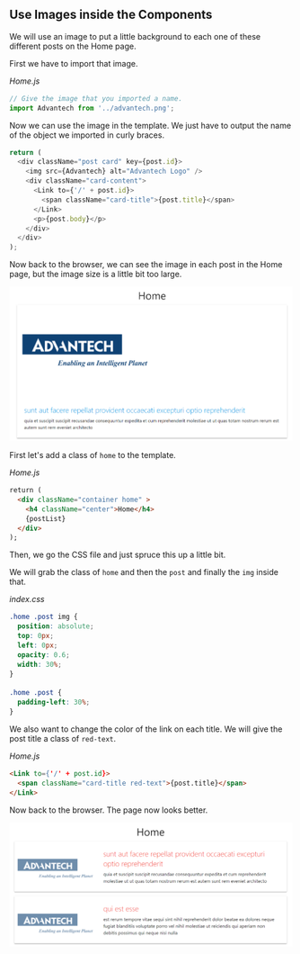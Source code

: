 ## Use Images inside the Components

We will use an image to put a little background to each one of these different posts on the Home page.

First we have to import that image.

_Home.js_
```js
// Give the image that you imported a name.
import Advantech from '../advantech.png';

```

Now we can use the image in the template. We just have to output the name of the object we imported in curly braces.

```js
return (
  <div className="post card" key={post.id}>
    <img src={Advantech} alt="Advantech Logo" />
    <div className="card-content">
      <Link to={'/' + post.id}>
        <span className="card-title">{post.title}</span>
      </Link>
      <p>{post.body}</p>
    </div>
  </div>
);
```

Now back to the browser, we can see the image in each post in the Home page, but the image size is a little bit too large.

![logo](/notes/files/logo-large.png)

First let's add a class of ``home`` to the template.

_Home.js_
```html
return (
  <div className="container home" >
    <h4 className="center">Home</h4>
    {postList}
  </div>
);
```

Then, we go the CSS file and just spruce this up a little bit. 

We will grab the class of ``home`` and then the ``post`` and finally the ``img`` inside that.

_index.css_
```css
.home .post img {
  position: absolute;
  top: 0px;
  left: 0px;
  opacity: 0.6;
  width: 30%;
}

.home .post {
  padding-left: 30%;
}
```

We also want to change the color of the link on each title. We will give the post title a class of ``red-text``.

_Home.js_
```html
<Link to={'/' + post.id}>
  <span className="card-title red-text">{post.title}</span>
</Link>
```

Now back to the browser. The page now looks better.

![logo normal](/notes/files/logo-normal.png)


